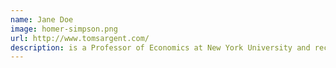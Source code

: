 ```yaml
---
name: Jane Doe
image: homer-simpson.png
url: http://www.tomsargent.com/
description: is a Professor of Economics at New York University and recipient of the Nobel Memorial Prize in Economics in 2011 for work in macroeconomics.
---
```

